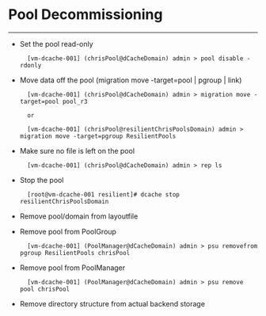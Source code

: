 # Pool Decommissioning

---

* Set the pool read-only

        [vm-dcache-001] (chrisPool@dCacheDomain) admin > pool disable -rdonly 

* Move data off the pool (migration move -target=pool | pgroup | link)

        [vm-dcache-001] (chrisPool@dCacheDomain) admin > migration move -target=pool pool_r3

        or

        [vm-dcache-001] (chrisPool@resilientChrisPoolsDomain) admin > migration move -target=pgroup ResilientPools

* Make sure no file is left on the pool

        [vm-dcache-001] (chrisPool@dCacheDomain) admin > rep ls

* Stop the pool

        [root@vm-dcache-001 resilient]# dcache stop resilientChrisPoolsDomain

* Remove pool/domain from layoutfile

* Remove pool from PoolGroup

        [vm-dcache-001] (PoolManager@dCacheDomain) admin > psu removefrom pgroup ResilientPools chrisPool

* Remove pool from PoolManager

        [vm-dcache-001] (PoolManager@dCacheDomain) admin > psu remove pool chrisPool

* Remove directory structure from actual backend storage
